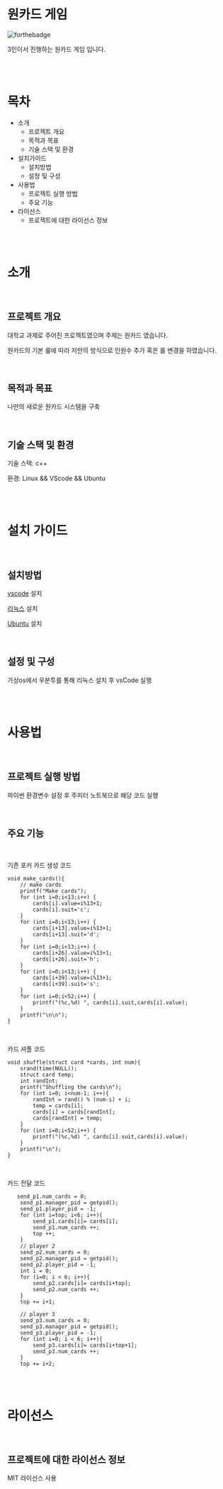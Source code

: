 # 원카드 게임

![forthebadge](https://forthebadge.com/images/badges/made-with-c-plus-plus.svg)

3인이서 진행하는 원카드 게임 입니다. 

<br/><br/>

# 목차

- 소개
  - 프로젝트 개요
  - 목적과 목표
  - 기술 스택 및 환경
- 설치가이드
  - 설치방법
  - 설정 및 구성
- 사용법
  - 프로젝트 실행 방법
  - 주요 기능 
- 라이선스
  - 프로젝트에 대한 라이선스 정보

<br/><br/>

# 소개

<br/>

## 프로젝트 개요

대학교 과제로 주어진 프로젝트였으며 주제는 원카드 였습니다.

원카드의 기본 룰에 따라 저만의 방식으로 인원수 추가 혹은 룰 변경을 하였습니다.

<br/>

## 목적과 목표

나만의 새로운 원카드 시스템을 구축

<br/>

## 기술 스택 및 환경

기술 스택: c++

환경: Linux && VScode && Ubuntu

<br/><br/>

# 설치 가이드

<br/>

## 설치방법

[vscode](https://code.visualstudio.com/) 설치

[리눅스](https://www.linux.org/) 설치

[Ubuntu](https://ubuntu.com/download/desktop) 설치

<br/>

## 설정 및 구성

가상os에서 우분투를 통해 리눅스 설치 후 vsCode 실행 

<br/><br/>

# 사용법

<br/>

## 프로젝트 실행 방법

파이썬 환경변수 설정 후 주피터 노트북으로 해당 코드 실행

<br/>

## 주요 기능

<br/>

기존 포커 카드 생성 코드

```
void make_cards(){
    // make cards
    printf("Make cards");
	for (int i=0;i<13;i++) {
		cards[i].value=i%13+1;
		cards[i].suit='c';
	}
	for (int i=0;i<13;i++) {
		cards[i+13].value=i%13+1;
		cards[i+13].suit='d';
	}
	for (int i=0;i<13;i++) {
		cards[i+26].value=i%13+1;
		cards[i+26].suit='h';
	}
	for (int i=0;i<13;i++) {
		cards[i+39].value=i%13+1;
		cards[i+39].suit='s';
	}
    for (int i=0;i<52;i++) {
		printf("(%c,%d) ", cards[i].suit,cards[i].value);
	}
    printf("\n\n");
}
```

<br/>

카드 셔플 코드

```
void shuffle(struct card *cards, int num){
    srand(time(NULL));
    struct card temp;
    int randInt;
    printf("Shuffling the cards\n");
    for (int i=0; i<num-1; i++){
        randInt = rand() % (num-i) + i;
        temp = cards[i];
        cards[i] = cards[randInt];
        cards[randInt] = temp;
    }
    for (int i=0;i<52;i++) {
		printf("(%c,%d) ", cards[i].suit,cards[i].value);
	}
    printf("\n");
}
```

<br/>

카드 전달 코드

```
   send_p1.num_cards = 0;
    send_p1.manager_pid = getpid();
    send_p1.player_pid = -1;
    for (int i=top; i<6; i++){ 
        send_p1.cards[i]= cards[i];
        send_p1.num_cards ++;
        top ++;
    } 
    // player 2
    send_p2.num_cards = 0;
    send_p2.manager_pid = getpid();
    send_p2.player_pid = -1;
    int i = 0;
    for (i=0; i < 6; i++){
        send_p2.cards[i]= cards[i+top];
        send_p2.num_cards ++;   
    }
    top += i+1;

    // player 3
    send_p3.num_cards = 0;
    send_p3.manager_pid = getpid();
    send_p3.player_pid = -1;
    for (int i=0; i < 6; i++){
        send_p3.cards[i]= cards[i+top+1];
        send_p3.num_cards ++;   
    }
    top += i+2;
 ```
 
<br/><br/>

# 라이선스

<br/>

##  프로젝트에 대한 라이선스 정보

MIT 라이선스 사용


